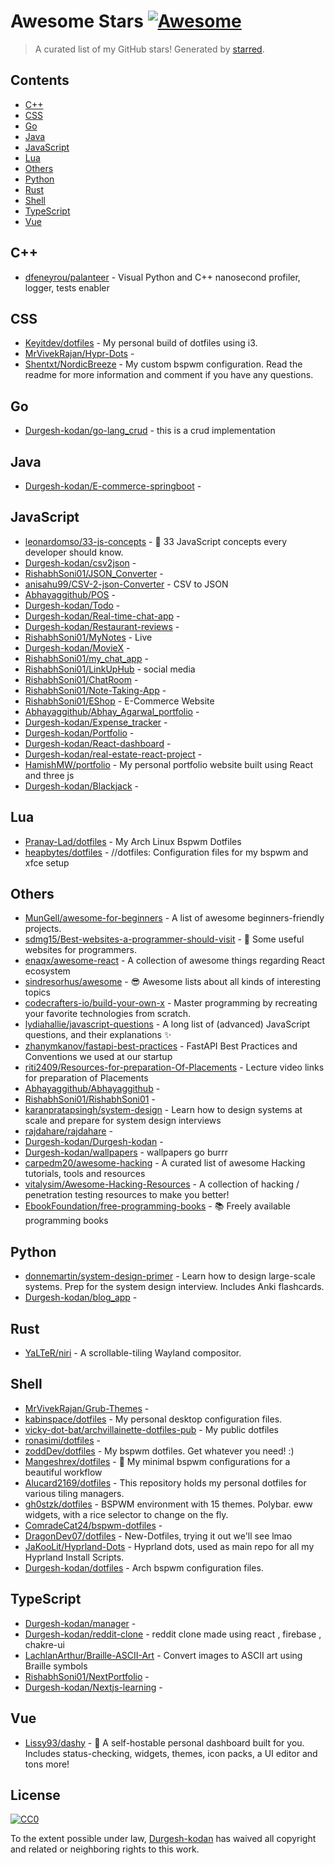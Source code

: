 <!--lint disable awesome-contributing awesome-license awesome-list-item match-punctuation no-repeat-punctuation no-undefined-references awesome-spell-check-->
# Awesome Stars [![Awesome](https://awesome.re/badge.svg)](https://github.com/sindresorhus/awesome)

> A curated list of my GitHub stars! Generated by [starred](https://github.com/maguowei/starred).

## Contents

- [C++](#c++)
- [CSS](#css)
- [Go](#go)
- [Java](#java)
- [JavaScript](#javascript)
- [Lua](#lua)
- [Others](#others)
- [Python](#python)
- [Rust](#rust)
- [Shell](#shell)
- [TypeScript](#typescript)
- [Vue](#vue)

## C++ 

- [dfeneyrou/palanteer](https://github.com/dfeneyrou/palanteer) - Visual Python and C++ nanosecond profiler, logger, tests enabler

## CSS 

- [Keyitdev/dotfiles](https://github.com/Keyitdev/dotfiles) - My personal build of dotfiles using i3.
- [MrVivekRajan/Hypr-Dots](https://github.com/MrVivekRajan/Hypr-Dots) - 
- [Shentxt/NordicBreeze](https://github.com/Shentxt/NordicBreeze) - My custom bspwm configuration. Read the readme for more information and comment if you have any questions.

## Go 

- [Durgesh-kodan/go-lang_crud](https://github.com/Durgesh-kodan/go-lang_crud) - this is a crud implementation

## Java 

- [Durgesh-kodan/E-commerce-springboot](https://github.com/Durgesh-kodan/E-commerce-springboot) - 

## JavaScript 

- [leonardomso/33-js-concepts](https://github.com/leonardomso/33-js-concepts) - 📜 33 JavaScript concepts every developer should know.
- [Durgesh-kodan/csv2json](https://github.com/Durgesh-kodan/csv2json) - 
- [RishabhSoni01/JSON_Converter](https://github.com/RishabhSoni01/JSON_Converter) - 
- [anisahu99/CSV-2-json-Converter](https://github.com/anisahu99/CSV-2-json-Converter) - CSV to JSON
- [Abhayaggithub/POS](https://github.com/Abhayaggithub/POS) - 
- [Durgesh-kodan/Todo](https://github.com/Durgesh-kodan/Todo) - 
- [Durgesh-kodan/Real-time-chat-app](https://github.com/Durgesh-kodan/Real-time-chat-app) - 
- [Durgesh-kodan/Restaurant-reviews](https://github.com/Durgesh-kodan/Restaurant-reviews) - 
- [RishabhSoni01/MyNotes](https://github.com/RishabhSoni01/MyNotes) - Live
- [Durgesh-kodan/MovieX](https://github.com/Durgesh-kodan/MovieX) - 
- [RishabhSoni01/my_chat_app](https://github.com/RishabhSoni01/my_chat_app) - 
- [RishabhSoni01/LinkUpHub](https://github.com/RishabhSoni01/LinkUpHub) - social media
- [RishabhSoni01/ChatRoom](https://github.com/RishabhSoni01/ChatRoom) - 
- [RishabhSoni01/Note-Taking-App](https://github.com/RishabhSoni01/Note-Taking-App) - 
- [RishabhSoni01/EShop](https://github.com/RishabhSoni01/EShop) - E-Commerce Website
- [Abhayaggithub/Abhay_Agarwal_portfolio](https://github.com/Abhayaggithub/Abhay_Agarwal_portfolio) - 
- [Durgesh-kodan/Expense_tracker](https://github.com/Durgesh-kodan/Expense_tracker) - 
- [Durgesh-kodan/Portfolio](https://github.com/Durgesh-kodan/Portfolio) - 
- [Durgesh-kodan/React-dashboard](https://github.com/Durgesh-kodan/React-dashboard) - 
- [Durgesh-kodan/real-estate-react-project](https://github.com/Durgesh-kodan/real-estate-react-project) - 
- [HamishMW/portfolio](https://github.com/HamishMW/portfolio) - My personal portfolio website built using React and three js
- [Durgesh-kodan/Blackjack](https://github.com/Durgesh-kodan/Blackjack) - 

## Lua 

- [Pranay-Lad/dotfiles](https://github.com/Pranay-Lad/dotfiles) - My Arch Linux Bspwm Dotfiles
- [heapbytes/dotfiles](https://github.com/heapbytes/dotfiles) - //dotfiles:  Configuration files for my bspwm and xfce setup

## Others 

- [MunGell/awesome-for-beginners](https://github.com/MunGell/awesome-for-beginners) - A list of awesome beginners-friendly projects.
- [sdmg15/Best-websites-a-programmer-should-visit](https://github.com/sdmg15/Best-websites-a-programmer-should-visit) - :link: Some useful websites for programmers.
- [enaqx/awesome-react](https://github.com/enaqx/awesome-react) - A collection of awesome things regarding React ecosystem
- [sindresorhus/awesome](https://github.com/sindresorhus/awesome) - 😎 Awesome lists about all kinds of interesting topics
- [codecrafters-io/build-your-own-x](https://github.com/codecrafters-io/build-your-own-x) - Master programming by recreating your favorite technologies from scratch.
- [lydiahallie/javascript-questions](https://github.com/lydiahallie/javascript-questions) - A long list of (advanced) JavaScript questions, and their explanations :sparkles:
- [zhanymkanov/fastapi-best-practices](https://github.com/zhanymkanov/fastapi-best-practices) - FastAPI Best Practices and Conventions we used at our startup
- [riti2409/Resources-for-preparation-Of-Placements](https://github.com/riti2409/Resources-for-preparation-Of-Placements) - Lecture video links for preparation of Placements
- [Abhayaggithub/Abhayaggithub](https://github.com/Abhayaggithub/Abhayaggithub) - 
- [RishabhSoni01/RishabhSoni01](https://github.com/RishabhSoni01/RishabhSoni01) - 
- [karanpratapsingh/system-design](https://github.com/karanpratapsingh/system-design) - Learn how to design systems at scale and prepare for system design interviews
- [rajdahare/rajdahare](https://github.com/rajdahare/rajdahare) - 
- [Durgesh-kodan/Durgesh-kodan](https://github.com/Durgesh-kodan/Durgesh-kodan) - 
- [Durgesh-kodan/wallpapers](https://github.com/Durgesh-kodan/wallpapers) - wallpapers go burrr
- [carpedm20/awesome-hacking](https://github.com/carpedm20/awesome-hacking) - A curated list of awesome Hacking tutorials, tools and resources
- [vitalysim/Awesome-Hacking-Resources](https://github.com/vitalysim/Awesome-Hacking-Resources) - A collection of hacking / penetration testing resources to make you better!
- [EbookFoundation/free-programming-books](https://github.com/EbookFoundation/free-programming-books) - :books: Freely available programming books

## Python 

- [donnemartin/system-design-primer](https://github.com/donnemartin/system-design-primer) - Learn how to design large-scale systems. Prep for the system design interview.  Includes Anki flashcards.
- [Durgesh-kodan/blog_app](https://github.com/Durgesh-kodan/blog_app) - 

## Rust 

- [YaLTeR/niri](https://github.com/YaLTeR/niri) - A scrollable-tiling Wayland compositor.

## Shell 

- [MrVivekRajan/Grub-Themes](https://github.com/MrVivekRajan/Grub-Themes) - 
- [kabinspace/dotfiles](https://github.com/kabinspace/dotfiles) - My personal desktop configuration files.
- [vicky-dot-bat/archvillainette-dotfiles-pub](https://github.com/vicky-dot-bat/archvillainette-dotfiles-pub) - My public dotfiles
- [ronasimi/dotfiles](https://github.com/ronasimi/dotfiles) - 
- [zoddDev/dotfiles](https://github.com/zoddDev/dotfiles) - My bspwm dotfiles. Get whatever you need! :)
- [Mangeshrex/dotfiles](https://github.com/Mangeshrex/dotfiles) - :rice:  My minimal bspwm configurations for a beautiful workflow
- [Alucard2169/dotfiles](https://github.com/Alucard2169/dotfiles) - This repository holds my personal dotfiles for various tiling managers.
- [gh0stzk/dotfiles](https://github.com/gh0stzk/dotfiles) - BSPWM environment with 15 themes. Polybar. eww widgets, with a rice selector to change on the fly.
- [ComradeCat24/bspwm-dotfiles](https://github.com/ComradeCat24/bspwm-dotfiles) - 
- [DragonDev07/dotfiles](https://github.com/DragonDev07/dotfiles) - New-Dotfiles, trying it out we'll see lmao
- [JaKooLit/Hyprland-Dots](https://github.com/JaKooLit/Hyprland-Dots) - Hyprland dots, used as main repo for all my Hyprland Install Scripts.
- [Durgesh-kodan/dotfiles](https://github.com/Durgesh-kodan/dotfiles) - Arch bspwm configuration files.

## TypeScript 

- [Durgesh-kodan/manager](https://github.com/Durgesh-kodan/manager) - 
- [Durgesh-kodan/reddit-clone](https://github.com/Durgesh-kodan/reddit-clone) - reddit clone made using react , firebase , chakre-ui
- [LachlanArthur/Braille-ASCII-Art](https://github.com/LachlanArthur/Braille-ASCII-Art) - Convert images to ASCII art using Braille symbols
- [RishabhSoni01/NextPortfolio](https://github.com/RishabhSoni01/NextPortfolio) - 
- [Durgesh-kodan/Nextjs-learning](https://github.com/Durgesh-kodan/Nextjs-learning) - 

## Vue 

- [Lissy93/dashy](https://github.com/Lissy93/dashy) - 🚀 A self-hostable personal dashboard built for you. Includes status-checking, widgets, themes, icon packs, a UI editor and tons more!


## License

[![CC0](http://mirrors.creativecommons.org/presskit/buttons/88x31/svg/cc-zero.svg)](https://creativecommons.org/publicdomain/zero/1.0/)

To the extent possible under law, [Durgesh-kodan](https://github.com/Durgesh-kodan) has waived all copyright and related or neighboring rights to this work.

